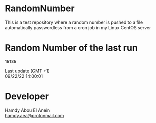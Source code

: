 # RandomNumber    
This is a test repository where a random number is pushed to a file automatically passwordless from a cron job in my Linux CentOS server    
# Random Number of the last run   
15185
      
Last update (GMT +1)    
09/22/22 14:00:01
# Developer    
Hamdy Abou El Anein   
hamdy.aea@protonmail.com
